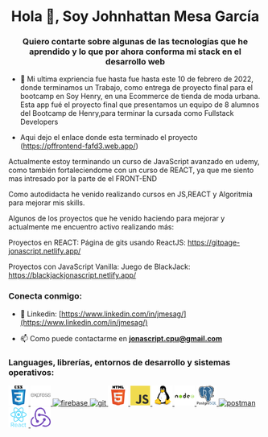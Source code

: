 <h1 align="center">Hola 👋, Soy Johnhattan Mesa García</h1>

<h3 align="center">Quiero contarte sobre algunas de las tecnologías que he aprendido y lo que por ahora conforma mi stack en el desarrollo web</h3>


- 🔭 Mi ultima expriencia fue hasta fue hasta este 10 de febrero de 2022, donde terminamos un Trabajo, como entrega de proyecto final para el bootcamp en Soy Henry, en una Ecommerce de tienda de moda urbana. Esta app fué el proyecto final que presentamos un equipo de 8 alumnos del Bootcamp de Henry,para terminar la cursada como Fullstack Developers

- Aqui dejo el enlace donde esta terminado el proyecto (https://pffrontend-fafd3.web.app/)

Actualmente estoy terminando un curso de JavaScript avanzado en udemy, como también fortaleciendome con un curso de REACT, ya que me siento mas intresado por la parte de el FRONT-END

Como autodidacta he venido realizando cursos en JS,REACT y Algoritmia para mejorar mis skills. 

Algunos de los proyectos que he venido haciendo para mejorar y actualmente me encuentro activo realizando más:

Proyectos en REACT:
Página de gits usando ReactJS: https://gitpage-jonascript.netlify.app/

Proyectos con JavaScript Vanilla: 
Juego de BlackJack: https://blackjackjonascript.netlify.app/




<h3 align="left">Conecta conmigo:</h3>
<p align="left">
</p>

- :satellite: Linkedin: [https://www.linkedin.com/in/jmesag/](https://www.linkedin.com/in/jmesag/)

- 📫 Como puede contactarme en **jonascript.cpu@gmail.com**


<h3 align="left">Languages, librerías, entornos de desarrollo y sistemas operativos:</h3>

<p align="left"> <a href="https://www.w3schools.com/css/" target="_blank" rel="noreferrer"> <img src="https://raw.githubusercontent.com/devicons/devicon/master/icons/css3/css3-original-wordmark.svg" alt="css3" width="40" height="40"/> </a> <a href="https://expressjs.com" target="_blank" rel="noreferrer"> <img src="https://raw.githubusercontent.com/devicons/devicon/master/icons/express/express-original-wordmark.svg" alt="express" width="40" height="40"/> </a> <a href="https://firebase.google.com/" target="_blank" rel="noreferrer"> <img src="https://www.vectorlogo.zone/logos/firebase/firebase-icon.svg" alt="firebase" width="40" height="40"/> </a> <a href="https://git-scm.com/" target="_blank" rel="noreferrer"> <img src="https://www.vectorlogo.zone/logos/git-scm/git-scm-icon.svg" alt="git" width="40" height="40"/> </a> <a href="https://www.w3.org/html/" target="_blank" rel="noreferrer"> <img src="https://raw.githubusercontent.com/devicons/devicon/master/icons/html5/html5-original-wordmark.svg" alt="html5" width="40" height="40"/> </a> <a href="https://developer.mozilla.org/en-US/docs/Web/JavaScript" target="_blank" rel="noreferrer"> <img src="https://raw.githubusercontent.com/devicons/devicon/master/icons/javascript/javascript-original.svg" alt="javascript" width="40" height="40"/> </a> <a href="https://www.linux.org/" target="_blank" rel="noreferrer"> <img src="https://raw.githubusercontent.com/devicons/devicon/master/icons/linux/linux-original.svg" alt="linux" width="40" height="40"/> </a> <a href="https://nodejs.org" target="_blank" rel="noreferrer"> <img src="https://raw.githubusercontent.com/devicons/devicon/master/icons/nodejs/nodejs-original-wordmark.svg" alt="nodejs" width="40" height="40"/> </a> <a href="https://www.postgresql.org" target="_blank" rel="noreferrer"> <img src="https://raw.githubusercontent.com/devicons/devicon/master/icons/postgresql/postgresql-original-wordmark.svg" alt="postgresql" width="40" height="40"/> </a> <a href="https://postman.com" target="_blank" rel="noreferrer"> <img src="https://www.vectorlogo.zone/logos/getpostman/getpostman-icon.svg" alt="postman" width="40" height="40"/> </a> <a href="https://reactjs.org/" target="_blank" rel="noreferrer"> <img src="https://raw.githubusercontent.com/devicons/devicon/master/icons/react/react-original-wordmark.svg" alt="react" width="40" height="40"/> </a> <a href="https://redux.js.org" target="_blank" rel="noreferrer"> <img src="https://raw.githubusercontent.com/devicons/devicon/master/icons/redux/redux-original.svg" alt="redux" width="40" height="40"/> </a> </p>
